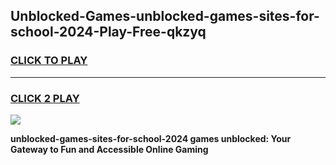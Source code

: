 
## Unblocked-Games-unblocked-games-sites-for-school-2024-Play-Free-qkzyq
<h3>
<a href="https://premium76.site?title=unblocked-games-sites-for-school-2024&ref=09A">CLICK TO PLAY</a></h3>
<hr>

<h3>
<a href="https://premium76.site?title=unblocked-games-sites-for-school-2024&ref=09A">CLICK 2 PLAY</a>
  
</h3>

<a href="https://premium76.site?title=unblocked-games-sites-for-school-2024&ref=09A"><img src="https://clearcache.store/games.png"></a>


**unblocked-games-sites-for-school-2024 games unblocked: Your Gateway to Fun and Accessible Online Gaming**
